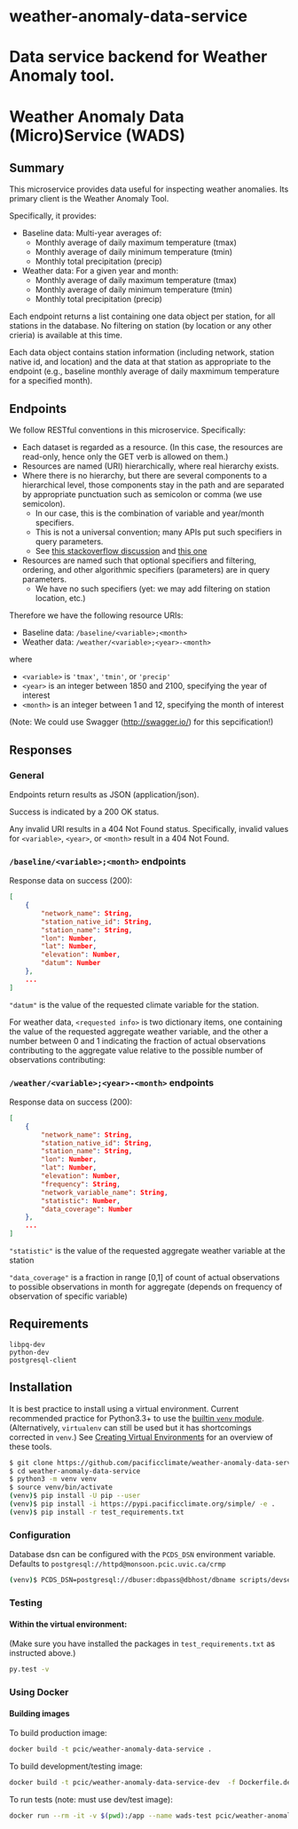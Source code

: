 # weather-anomaly-data-service
Data service backend for Weather Anomaly tool.
=======
# Weather Anomaly Data (Micro)Service (WADS)

## Summary

This microservice provides data useful for inspecting weather anomalies. 
Its primary client is the Weather Anomaly Tool.

Specifically, it provides:

* Baseline data: Multi-year averages of:
  * Monthly average of daily maximum temperature (tmax)
  * Monthly average of daily minimum temperature (tmin)
  * Monthly total precipitation (precip)
* Weather data: For a given year and month:
  * Monthly average of daily maximum temperature (tmax)
  * Monthly average of daily minimum temperature (tmin)
  * Monthly total precipitation (precip)

Each endpoint returns a list containing one data object per station, for all stations in the database. No filtering
on station (by location or any other crieria) is available at this time.

Each data object contains station information (including network, station native id, and location) and the data
at that station as appropriate to the endpoint (e.g., baseline monthly average of daily maxmimum temperature for
a specified month).

## Endpoints

We follow RESTful conventions in this microservice. Specifically:

* Each dataset is regarded as a resource. 
  (In this case, the resources are read-only, hence only the GET verb is allowed on them.)
* Resources are named (URI) hierarchically, where real hierarchy exists.
* Where there is no hierarchy, but there are several components to a hierarchical level, those components stay in the
  path and are separated by appropriate punctuation such as semicolon or comma (we use semicolon). 
  * In our case, this is the combination of variable and year/month specifiers.
  * This is not a universal convention; many APIs put such specifiers in query parameters.
  * See [this stackoverflow discussion](http://stackoverflow.com/a/31261026)
  and [this one](http://stackoverflow.com/a/11569077)
* Resources are named such that optional specifiers and filtering, ordering, 
  and other algorithmic specifiers (parameters) are in query parameters.
  * We have no such specifiers (yet: we may add filtering on station location, etc.)

Therefore we have the following resource URIs:

* Baseline data: `/baseline/<variable>;<month>`
* Weather data: `/weather/<variable>;<year>-<month>`

where

* `<variable>` is `'tmax'`, `'tmin'`, or `'precip'`
* `<year>` is an integer between 1850 and 2100, specifying the year of interest
* `<month>` is an integer between 1 and 12, specifying the month of interest

(Note: We could use Swagger (http://swagger.io/) for this sepcification!)

## Responses

### General

Endpoints return results as JSON (application/json). 

Success is indicated by a 200 OK status.

Any invalid URI results in a 404 Not Found status. Specifically,
invalid values for `<variable>`, `<year>`, or `<month>` result in a 404 Not Found.

### `/baseline/<variable>;<month>` endpoints

Response data on success (200):

```json
[
    {
        "network_name": String,
        "station_native_id": String,
        "station_name": String,
        "lon": Number,
        "lat": Number,
        "elevation": Number,
        "datum": Number
    },
    ...
]
```

`"datum"` is the value of the requested climate variable for the station.

For weather data, `<requested info>` is two dictionary items, one containing the value of the 
requested aggregate weather variable, and the other a number between 0 and 1 indicating the fraction of 
actual observations contributing to the aggregate value relative to the possible number of observations contributing:


### `/weather/<variable>;<year>-<month>` endpoints

Response data on success (200):

```json
[
    {
        "network_name": String,
        "station_native_id": String,
        "station_name": String,
        "lon": Number,
        "lat": Number,
        "elevation": Number,
        "frequency": String,
        "network_variable_name": String,
        "statistic": Number,
        "data_coverage": Number
    },
    ...
]
```

`"statistic"` is the value of the requested aggregate weather variable at the station

`"data_coverage"` is a fraction in range [0,1] of count of actual observations to possible observations
in month for aggregate (depends on frequency of observation of specific variable)

## Requirements

```
libpq-dev 
python-dev
postgresql-client
```

## Installation

It is best practice to install using a virtual environment.
Current recommended practice for Python3.3+ to use the [builtin `venv` module](https://docs.python.org/3/library/venv.html).
(Alternatively, `virtualenv` can still be used but it has shortcomings corrected in `venv`.)
See [Creating Virtual Environments](https://packaging.python.org/installing/#creating-virtual-environments) for an
overview of these tools.

```bash
$ git clone https://github.com/pacificclimate/weather-anomaly-data-service
$ cd weather-anomaly-data-service
$ python3 -m venv venv
$ source venv/bin/activate
(venv)$ pip install -U pip --user
(venv)$ pip install -i https://pypi.pacificclimate.org/simple/ -e .
(venv)$ pip install -r test_requirements.txt
```

### Configuration

Database dsn can be configured with the `PCDS_DSN` environment variable. 
Defaults to `postgresql://httpd@monsoon.pcic.uvic.ca/crmp`

```bash
(venv)$ PCDS_DSN=postgresql://dbuser:dbpass@dbhost/dbname scripts/devserver.py -p <port>
```

### Testing

#### Within the virtual environment:

(Make sure you have installed the packages in `test_requirements.txt` as instructed above.)

```bash
py.test -v
```

### Using Docker

#### Building images

To build production image:

```bash
docker build -t pcic/weather-anomaly-data-service . 
```

To build development/testing image:

```bash
docker build -t pcic/weather-anomaly-data-service-dev  -f Dockerfile.dev .
```

To run tests (note: must use dev/test image):

```bash
docker run --rm -it -v $(pwd):/app --name wads-test pcic/weather-anomaly-data-service-dev bash -c "su -m user -c 'py.test -v tests'"
```